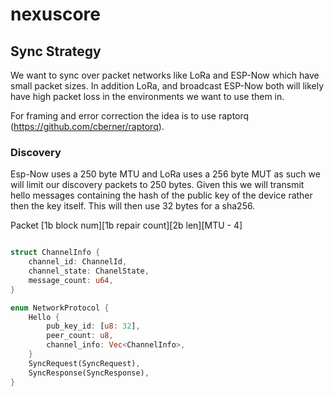 # nexuscore


## Sync Strategy

We want to sync over packet networks like LoRa and ESP-Now which have small packet sizes. In addition LoRa, and broadcast ESP-Now both will likely have high packet loss in the environments we want to use them in.

For framing and error correction the idea is to use raptorq (https://github.com/cberner/raptorq).

### Discovery

Esp-Now uses a 250 byte MTU and LoRa uses a 256 byte MUT as such we will limit our discovery packets to 250 bytes. Given this we will transmit hello messages containing the hash of the public key of the device rather then the key itself. This will then use 32 bytes for a sha256.

Packet
[1b block num][1b repair count][2b len][MTU - 4]


```rust

struct ChannelInfo {
    channel_id: ChannelId,
    channel_state: ChanelState,
    message_count: u64,
}

enum NetworkProtocol {
    Hello {
        pub_key_id: [u8: 32],
        peer_count: u8,
        channel_info: Vec<ChannelInfo>,
    }                         
    SyncRequest(SyncRequest),
    SyncResponse(SyncResponse),
}
```